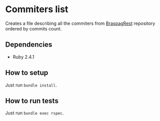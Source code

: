 # Commiters list

Creates a file describing all the commiters from [BraspagRest](https://github.com/Dinda-com-br/braspag-rest) repository ordered by commits count.

## Dependencies

- Ruby 2.4.1

## How to setup

Just run `bundle install`.

## How to run tests

Just run `bundle exec rspec`.
